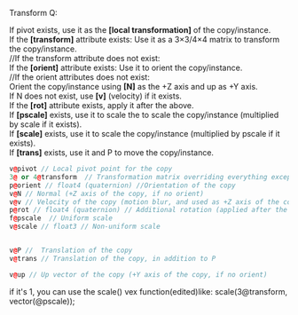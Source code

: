 Transform Q:

If pivot exists, use it as the **[local transformation]** of the copy/instance.  
If the **[transform]** attribute exists: Use it as a 3×3/4×4 matrix to transform the copy/instance.  
//If the transform attribute does not exist:  
If the **[orient]** attribute exists: Use it to orient the copy/instance.  
//If the orient attributes does not exist:  
Orient the copy/instance using **[N]** as the +Z axis and up as +Y axis.  
If N does not exist, use **[v]** (velocity) if it exists.  
If the **[rot]** attribute exists, apply it after the above.  
If **[pscale]** exists, use it to scale the to scale the copy/instance (multiplied by scale if it exists).  
If **[scale]** exists, use it to scale the copy/instance (multiplied by pscale if it exists).  
If **[trans]** exists, use it and P to move the copy/instance.  

```cpp
v@pivot // Local pivot point for the copy
3@ or 4@transform  // Transformation matrix overriding everything except translations from P, pivot, and trans.
p@orient // float4 (quaternion) //Orientation of the copy
v@N // Normal (+Z axis of the copy, if no orient)
v@v // Velocity of the copy (motion blur, and used as +Z axis of the copy if no orient or N)
p@rot // float4 (quaternion) // Additional rotation (applied after the orientation attributes above)
f@pscale  // Uniform scale
v@scale // float3 // Non-uniform scale


v@P //  Translation of the copy
v@trans // Translation of the copy, in addition to P

v@up // Up vector of the copy (+Y axis of the copy, if no orient)
```

 if it's 1, you can use the scale() vex function(edited)like: scale(3@transform, vector(@pscale));
